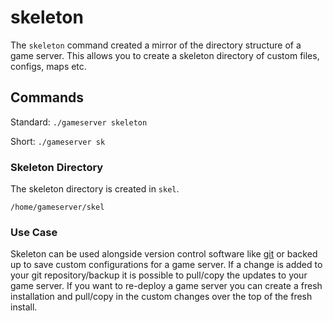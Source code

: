 # skeleton

The `skeleton` command created a mirror of the directory structure of a game server. This allows you to create a skeleton directory of custom files, configs, maps etc.

## Commands

Standard: `./gameserver skeleton`

Short: `./gameserver sk`

### Skeleton Directory

The skeleton directory is created in `skel`.

```text
/home/gameserver/skel
```

### Use Case

Skeleton can be used alongside version control software like [git](https://guides.github.com/introduction/git-handbook/) or backed up to save custom configurations for a game server. If a change is added to your git repository/backup it is possible to pull/copy the updates to your game server. If you want to re-deploy a game server you can create a fresh installation and pull/copy in the custom changes over the top of the fresh install.



